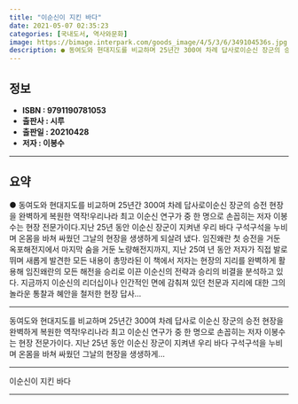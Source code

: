 ```yaml
---
title: "이순신이 지킨 바다"
date: 2021-05-07 02:35:23
categories: [국내도서, 역사와문화]
image: https://bimage.interpark.com/goods_image/4/5/3/6/349104536s.jpg
description: ● 동여도와 현대지도를 비교하며 25년간 300여 차례 답사로이순신 장군의 승전 현장을 완벽하게 복원한 역작!우리나라 최고 이순신 연구가 중 한 명으로 손꼽히는 저자 이봉수는 현장 전문가이다.지난 25년 동안 이순신 장군이 지켜낸 우리 바다 구석구석을 누비며 온몸을 바쳐 싸웠던 그날의
---
```


## **정보**

- **ISBN : 9791190781053**
- **출판사 : 시루**
- **출판일 : 20210428**
- **저자 : 이봉수**

------



## **요약**

●  동여도와 현대지도를 비교하며 25년간 300여 차례 답사로이순신 장군의 승전 현장을 완벽하게 복원한 역작!우리나라 최고 이순신 연구가 중 한 명으로 손꼽히는 저자 이봉수는 현장 전문가이다.지난 25년 동안 이순신 장군이 지켜낸 우리 바다 구석구석을 누비며 온몸을 바쳐 싸웠던 그날의 현장을 생생하게 되살려 냈다. 임진왜란 첫 승전을 거둔 옥포해전지에서 마지막 숨을 거둔 노량해전지까지, 지난 25여 년 동안 저자가 직접 발로 뛰며 새롭게 발견한 모든 내용이 총망라된 이 책에서 저자는 현장의 지리를 완벽하게 활용해 임진왜란의 모든 해전을 승리로 이끈 이순신의 전략과 승리의 비결을 분석하고 있다. 지금까지 이순신의 리더십이나 인간적인 면에 감춰져 있던 천문과 지리에 대한 그의 놀라운 통찰과 혜안을 철저한 현장 답사...

------

동여도와 현대지도를 비교하며 25년간 300여 차례 답사로
이순신 장군의 승전 현장을 완벽하게 복원한 역작!우리나라 최고 이순신 연구가 중 한 명으로 손꼽히는 저자 이봉수는 현장 전문가이다.
지난 25년 동안 이순신 장군이 지켜낸 우리 바다 구석구석을 누비며 온몸을 바쳐 싸웠던 그날의 현장을 생생하게... 

------


이순신이 지킨 바다 

------


